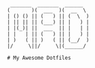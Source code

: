      _______  _______  ______  
    (       )(  ___  )(  __  \ 
    | () () || (   ) || (  \  )
    | || || || (___) || |   ) |
    | |(_)| ||  ___  || |   | |
    | |   | || (   ) || |   ) |
    | )   ( || )   ( || (__/  )
    |/     \||/     \|(______/ 

    # My Awesome Dotfiles
